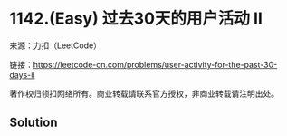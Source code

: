 # 1142.(Easy) 过去30天的用户活动 II



来源：力扣（LeetCode）

链接：https://leetcode-cn.com/problems/user-activity-for-the-past-30-days-ii 

著作权归领扣网络所有。商业转载请联系官方授权，非商业转载请注明出处。



## Solution 



```sql



```
    